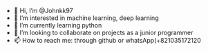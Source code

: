 - 👋 Hi, I’m @Johnkk97
- 👀 I’m interested in  machine learning, deep learning
- 🌱 I’m currently learning python 
- 💞️ I’m looking to collaborate on projects as a junior programmer
- 📫 How to reach me: through github or whatsApp(+821035172120

<!---
Johnkk97/Johnkk97 is a ✨ special ✨ repository because its `README.md` (this file) appears on your GitHub profile.
You can click the Preview link to take a look at your changes.
--->
